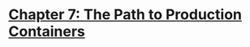 # [Chapter 7: The Path to Production Containers](https://github.com/rusrushal13/Docker-Up-and-Running-Notes/blob/master/Chapter7.md#chapter-7-the-path-to-production-containers)
